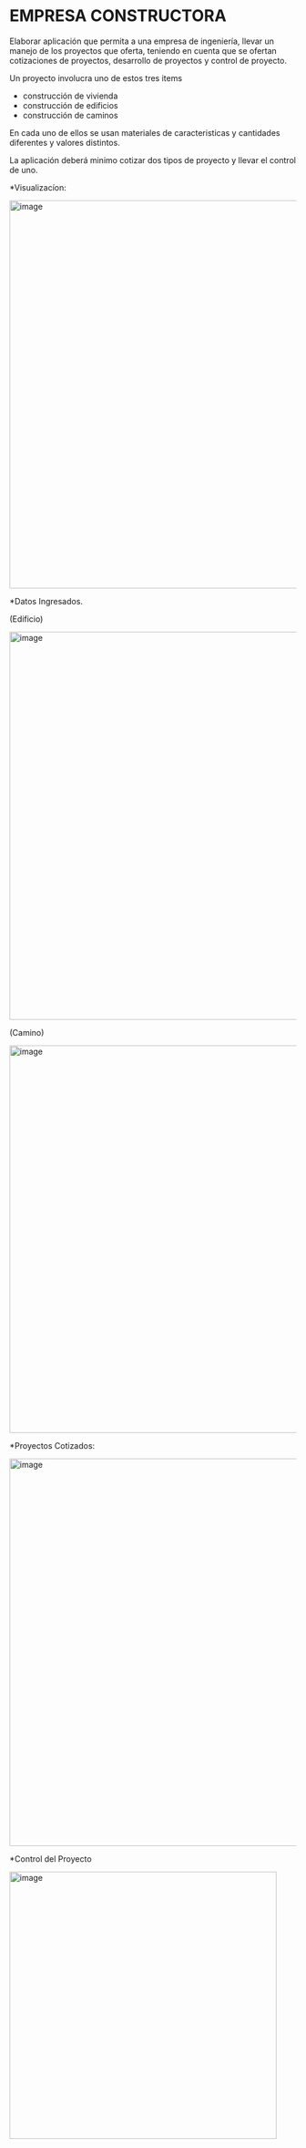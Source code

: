 # EMPRESA CONSTRUCTORA

Elaborar aplicación que permita a una empresa de ingeniería, llevar un manejo
de los proyectos que oferta, teniendo en cuenta que se ofertan cotizaciones de 
proyectos, desarrollo de proyectos y control de proyecto.

Un proyecto involucra uno de estos tres items
+ construcción de vivienda
+ construcción de edificios
+ construcción de caminos

En cada uno de ellos se usan materiales de caracteristicas y cantidades 
diferentes y valores distintos.

La aplicación deberá minimo cotizar dos tipos de proyecto y llevar el 
control de uno.


*Visualizacíon:

<img width="681" alt="image" src="https://user-images.githubusercontent.com/81385175/176500158-7881cbea-1707-4701-afb6-d14af9e0561d.png">

*Datos Ingresados.

(Edificio)

<img width="681" alt="image" src="https://user-images.githubusercontent.com/81385175/176500407-79c33a33-13ce-4b64-a5eb-f51eeced38f4.png">

(Camino)

<img width="680" alt="image" src="https://user-images.githubusercontent.com/81385175/176500594-42b5509c-d026-4d7d-b887-8542d972ea55.png">



*Proyectos Cotizados:

<img width="680" alt="image" src="https://user-images.githubusercontent.com/81385175/176500806-be84d5d0-8971-4218-a3e9-270bdca57a23.png">


*Control del Proyecto

<img width="469" alt="image" src="https://user-images.githubusercontent.com/81385175/176501490-7ca9c3c3-e1c9-4e2c-968c-4f20b9fd6bc9.png">




